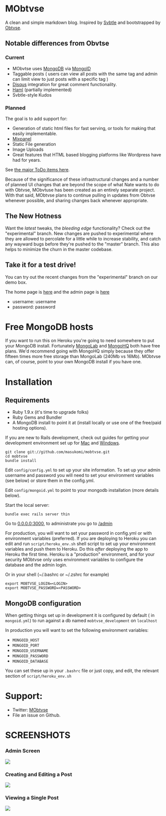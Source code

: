 MObtvse
================
A clean and simple markdown blog.  Inspired by [Svbtle](http://svbtle.com) and bootstrapped by [Obtvse](https://github.com/NateW/obtvse). 

## Notable differences from Obvtse
### Current

* MObvtse uses [MongoDB](www.mongodb.org) via [MongoID](mongoid.org)
* Taggable posts ( users can view all posts with the same tag and admin can limit view to just posts with a specific tag )
* [Disqus](http://disqus.com) integration for great comment functionality.
* [Haml](http://haml-lang.com/) (partially implemented)
* Svbtle-style Kudos

### Planned
The goal is to add support for:

* Generation of static html files for fast serving, or tools for making that easily implementable.
* [Mixpanel](http://mixpanel.com/)
* Static File generation
* Image Uploads
* Great features that HTML based blogging platforms like Wordpress have had for years.

See [the major ToDo items here](https://github.com/masukomi/mobtvse/blob/master/ToDo.mkdn).

Because of the significance of these infrastructural changes and a number of planned UI changes that are beyond the scope of what Nate wants to do with Obtvse, MObvtuse has been created as an entirely separate project. With that said, MObtvse plans to continue pulling in updates from Obtvse whenever possible, and sharing changes back whenever appropriate. 

## The New Hotness
Want the *latest* tweaks, the *bleeding edge* functionality? Check out the "experimental" branch. New changes are pushed to experimental where they are allowed to percolate for a little while to increase stability, and catch any wayward bugs before they're pushed to the "master" branch. This also helps to minimize the churn in the master codebase. 

## Take it for a test drive!
You can try out the recent changes from the "experimental" branch on our demo box. 

The home page is [here](http://blazing-rain-3059.herokuapp.com/) and the admin page is [here](http://blazing-rain-3059.herokuapp.com/admin)

* username: username
* password: password 

Free MongoDB hosts
==================
If you want to run this on Heroku you're going to need somewhere to put your MongoDB install. Fortunately [MongoLab](https://mongolab.com/home) and [MongoHQ](https://mongohq.com/home) both have free plans. We'd recommend going with MongoHQ simply because they offer fifteen times more free storage than MongoLab (240Mb vs 16Mb). MObtvse can, of course, point to your own MongoDB install if you have one. 


Installation
============

## Requirements
* Ruby 1.9.x (it's time to upgrade folks)
* Ruby Gems and Bundler 
* A MongoDB install to point it at (install locally or use one of the free/paid hosting options). 

If you are new to Rails development, check out guides for getting your development environment set up for [Mac](http://astonj.com/tech/setting-up-a-ruby-dev-enviroment-on-lion/) and [Windows](http://jelaniharris.com/2011/installing-ruby-on-rails-3-in-windows/).

    git clone git://github.com/masukomi/mobtvse.git
    cd mobtvse
    bundle install

Edit `config/config.yml` to set up your site information.  To set up your admin username and password you will need to set your environment variables (see below) or store them in the config.yml. 

Edit `config/mongoid.yml` to point to your mongodb installation (more details below).

Start the local server:

    bundle exec rails server thin

Go to [0.0.0.0:3000](http://0.0.0.0:3000/), to administrate you go to [/admin](http://0.0.0.0:3000/admin)

For production, you will want to set your password in config.yml or with environment variables (preferred).  If you are deploying to Heroku you can edit and run `script/heroku_env.sh` shell script to set up your environment variables and push them to Heroku. Do this *after* deploying the app to Heroku the first time. Heroku is a "production" environment, and for your security MObtvse only uses environment variables to configure the database and the admin login. 


Or in your shell (~/.bashrc or ~/.zshrc for example)

    export MOBTVSE_LOGIN=<LOGIN>
    export MOBTVSE_PASSWORD=<PASSWORD>

## MongoDB configuration
When getting things set up in development it is configured by default ( in `mongoid.yml`) to run against a db named `mobtvse_development` on `localhost`

In production you will want to set the following environment variables: 

* `MONGOID_HOST`
* `MONGOID_PORT`
* `MONGOID_USERNAME`
* `MONGOID_PASSWORD`
* `MONGOID_DATABASE`

You can set these up in your `.bashrc` file or just copy, and edit, the relevant section of `script/heroku_env.sh`

Support:
==========================
* Twitter: [MObtvse](http://twitter.com/#!/MObtvse)  
* File an issue on Github. 


SCREENSHOTS
===========
### Admin Screen
![](http://mobtvse.com/images/mobtvse_admin_screen_500.jpg)

### Creating and Editing a Post
![](http://mobtvse.com/images/mobtvse_editing_a_post_500.jpg)

### Viewing a Single Post

![](http://mobtvse.com/images/mobtvse_single_post_500.jpg)
